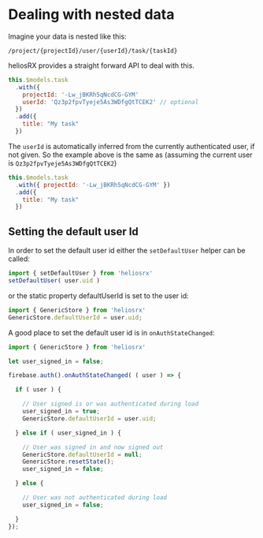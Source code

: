 # Dealing with nested data

Imagine your data is nested like this:

```
/project/{projectId}/user/{userId}/task/{taskId}
```

heliosRX provides a straight forward API to deal with this.

```js
this.$models.task
  .with({
    projectId: '-Lw_jBKRh5qNcdCG-GYM'
    userId: 'Qz3p2fpvTyeje5As3WDfgQtTCEK2' // optional
  })
  .add({
    title: "My task"
  })
```

The `userId` is automatically inferred from the currently authenticated user,
if not given. So the example above is the same as (assuming the current user is
  `Qz3p2fpvTyeje5As3WDfgQtTCEK2`)


```js
this.$models.task
  .with({ projectId: '-Lw_jBKRh5qNcdCG-GYM' })
  .add({
    title: "My task"
  })
```


## Setting the default user Id

In order to set the default user id either the `setDefaultUser` helper can be called:

```js
import { setDefaultUser } from 'heliosrx'
setDefaultUser( user.uid )
```

or the static property defaultUserId is set to the user id:

```js
import { GenericStore } from 'heliosrx'
GenericStore.defaultUserId = user.uid;
```

A good place to set the default user id is in `onAuthStateChanged`:


```js
import { GenericStore } from 'heliosrx'

let user_signed_in = false;

firebase.auth().onAuthStateChanged( ( user ) => {

  if ( user ) {

    // User signed is or was authenticated during load
    user_signed_in = true;
    GenericStore.defaultUserId = user.uid;

  } else if ( user_signed_in ) {

    // User was signed in and now signed out
    GenericStore.defaultUserId = null;
    GenericStore.resetState();
    user_signed_in = false;

  } else {

    // User was not authenticated during load
    user_signed_in = false;

  }
});
```
